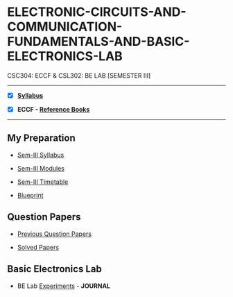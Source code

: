 # ELECTRONIC-CIRCUITS-AND-COMMUNICATION-FUNDAMENTALS-AND-BASIC-ELECTRONICS-LAB
 CSC304: ECCF & CSL302: BE LAB [SEMESTER III] 
 
 ---
 
 - [X] **[Syllabus](https://github.com/Amey-Thakur/ELECTRONIC-CIRCUITS-AND-COMMUNICATION-FUNDAMENTALS-AND-BASIC-ELECTRONICS-LAB/blob/main/SE-Comps_CBCGS_Syllabus.pdf)**
 
 - [X] **ECCF - [Reference Books](https://github.com/Amey-Thakur/ELECTRONIC-CIRCUITS-AND-COMMUNICATION-FUNDAMENTALS-AND-BASIC-ELECTRONICS-LAB/tree/main/Reference%20Books)**

---

## My Preparation
 
 - [Sem-III Syllabus](https://github.com/Amey-Thakur/ELECTRONIC-CIRCUITS-AND-COMMUNICATION-FUNDAMENTALS-AND-BASIC-ELECTRONICS-LAB/blob/main/My%20Preparation/Note_2019-09-26_13_54_38_159.png)
 
 - [Sem-III Modules](https://github.com/Amey-Thakur/ELECTRONIC-CIRCUITS-AND-COMMUNICATION-FUNDAMENTALS-AND-BASIC-ELECTRONICS-LAB/blob/main/My%20Preparation/Note_2019-09-26_14_10_59_854.png)
 
 - [Sem-III Timetable](https://github.com/Amey-Thakur/ELECTRONIC-CIRCUITS-AND-COMMUNICATION-FUNDAMENTALS-AND-BASIC-ELECTRONICS-LAB/blob/main/My%20Preparation/Note_2019-09-26_14_17_40_056.png)
 
 - [Blueprint](https://github.com/Amey-Thakur/ELECTRONIC-CIRCUITS-AND-COMMUNICATION-FUNDAMENTALS-AND-BASIC-ELECTRONICS-LAB/blob/main/Blueprint%20(ECCF).png)


## Question Papers
 
 - [Previous Question Papers](https://github.com/Amey-Thakur/ELECTRONIC-CIRCUITS-AND-COMMUNICATION-FUNDAMENTALS-AND-BASIC-ELECTRONICS-LAB/tree/main/Quesion%20Papers/Previous%20Quesion%20Papers)
 
 - [Solved Papers](https://github.com/Amey-Thakur/ELECTRONIC-CIRCUITS-AND-COMMUNICATION-FUNDAMENTALS-AND-BASIC-ELECTRONICS-LAB/tree/main/Quesion%20Papers/ECCF%20Solved%20Papers)


## Basic Electronics Lab
 
 - BE Lab [Experiments](https://github.com/Amey-Thakur/ELECTRONIC-CIRCUITS-AND-COMMUNICATION-FUNDAMENTALS-AND-BASIC-ELECTRONICS-LAB/blob/main/ECCF%20Experiments.pdf) - **JOURNAL**


